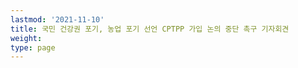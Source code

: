 ```yaml
---
lastmod: '2021-11-10'
title: 국민 건강권 포기, 농업 포기 선언 CPTPP 가입 논의 중단 촉구 기자회견
weight: 
type: page
---
```


